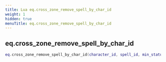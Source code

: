 ```yaml
---
title: Lua eq.cross_zone_remove_spell_by_char_id
weight: 1
hidden: true
menuTitle: eq.cross_zone_remove_spell_by_char_id
---
```

## eq.cross_zone_remove_spell_by_char_id
```lua
eq.cross_zone_remove_spell_by_char_id(character_id, spell_id, min_status, max_status); -- void
```
